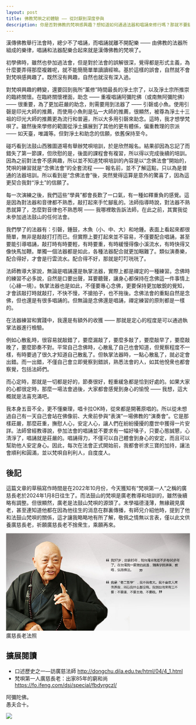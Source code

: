 ```yaml
---
layout: post
title: 佛教梵唄之初體驗 —— 從討厭到深度參與
description: 你是否對佛教的梵唄感興趣？想知道如何通過法器和唱誦來修行嗎？那就不要錯過這篇文章，它會帶你走進一個佛教音樂的世界。你會發現，梵唄不僅是一種美妙的音樂，更是一種禪定的練習，可以幫助我們安定身心，自利利他。
---
```


漢傳佛教舉行法會時，總少不了唱誦，而唱誦就離不開配樂 —— 由佛教的法器所組成的樂律，唱誦和法器配樂合起來就是漢傳佛教的梵唄了。

初學佛時，雖然也參加過法會，但是對於法會的誤解很深，覺得都是形式主義，為什麼要弄得那麼複雜呢，就不能簡簡單單讀讀經嘛。基於這樣的誤會，自然就不會對梵唄感興趣了。既然沒有興趣，自然也就沒有深入過。

對梵唄興趣的轉變，還要回到我所“薰修”時間最長的淨土宗了，以及淨土宗所推崇的臨終關懷。在臨終關懷裡面，助念 —— 重複唱誦阿彌陀佛（或南無阿彌陀佛）—— 很重要，為了更加莊嚴的助念，則需要用到法器了 —— 引磬或小魚。使用引磬是印光大師的推薦，而使用小魚則是弘一大師的推薦，很顯然，被尊為淨土十三祖的印光大師的推薦更為流行和普遍，所以大多用引磬來助念。這時，我才想學梵唄了。雖然後來學修的範圍從淨土擴展到了其他的更有體係，偏重教理的宗派 —— 如天臺，唯識等。但對淨土和助念的信願，依舊保持至今。

碰巧看到法鼓山西雅圖道場有舉辦梵唄培訓，於是欣然報名。結果卻因為忘記了而錯失了第一節課，但欣慰的是，後面的課程會有複習，所以得以完成後續的培訓。因為之前對法會不感興趣，所以並不知道梵唄培訓的內容是以“念佛法會”開始的，梵唄的練習就是“念佛法會”的全套流程 —— 報名前，並不了解這點，只以為是普通的法器培訓。所以看到是“念佛法會”後，突然覺得這算是意外的驚喜了，因為這更契合我對“淨土”的信願了。

每一次演練之後，我們這些“學員”都會長歎了一口氣，有一種如釋重負的感覺。這是因為對法器和音律都不熟悉，敲打起來手忙腳亂的。法師指導時說，對法器不熟悉就算了，怎麼對音律也不熟悉啊 —— 我哪裡敢告訴法師，在此之前，其實我從未參加過法鼓山的任何法會。

我們學了的法器有：引磬，鍾鼓，木魚（小、中、大）和地鍾。表面上看起來都很簡單，無非是敲敲打打而已。但實際上要打起來並不容易，不僅要配合唱誦，甚至要能引導唱誦，敲打時有時要輕，有時要重，有時緩慢得像小溪流水，有時快得又像快馬加鞭。單獨一個法器都是如此，各種法器配合就更加睏難了。類似演奏樂，配合得好，才會是行雲流水。配合得不好，那就是叮叮咣咣了。

法師教導大家說，無論是唱誦還是執掌法器，實際上都是禪定的一種練習。念佛時的練習不必多說，自然是口要出聲，耳要聽聲，讓身心都保持在念佛這一件事情上（心緣一境）。執掌法器也是如此，不僅要專心念佛，更要保持更加敏銳的覺知，才會該敲打時就敲打，不快不慢，不搶拍子，也不拖後。念佛法會的重點自然是念佛，但也還是有很多唱誦的。但無論是念佛還是唱誦，禪定練習的原則都是一樣的。

在法器練習和實踐中，我還是有額外的收獲 —— 那就是定心的程度是可以通過執掌法器進行檢驗。

例如心散亂時，很容易就敲錯了，要麼漏敲了，要麼多敲了，要麼敲早了，要麼敲晚了，要麼節奏不對。平常自己念佛時，心散亂了自己也會知道，但覺察程度不一樣，有時要過了很久才知道自己散亂了。但執掌法器時，一點心散亂了，就必定會出錯。而一出錯，不僅自己會立即覺察到錯誤，熟悉法會的人，如其他悅衆也都會察覺，包括法師們。

而心定時，那就是一切都是好的，節奏很好，輕重緩急都是恰到好處的。如果大家的心都很定時，那麼一場法會過後，大家都會感覺到身心的愉悅 —— 我想，這大概就是法喜充滿吧。

我本身五音不全，更不懂樂理，唱卡拉OK時，從來都是開著原唱的。所以從未想過自己有一天自己會站在佛像前、大衆前參與“表演”一場佛教的“演奏會”。它是那樣莊嚴，那麼莊重，撫慰人心，安定人心，讓人們在紛紛擾擾的塵世中獲得一片安詳。法師曾經教導說，參加法會的唱誦並不要求有一幅好嗓子，只要心態誠懇，心清淨了，唱誦就是莊嚴的。唱誦得力，不僅可以自己體會到身心的安定，而且可以幫助他人安定身心。因此，每次在法會正式開始前，我都會祈求三寶的加持，讓法會順利和圓滿，並以梵唄自利利人，自度度人。

## 後記

這篇文章的草稿寫作時間是在2022年10月份，今天獲知有“梵唄第一人”之稱的廣慈長老於2024年1月8日往生了。而法鼓山的梵唄是廣老教導和培訓的，雖然後續略有調整。但很顯然，廣老是法鼓山梵唄的源頭了。末學福德淺薄，無緣親見廣老，甚至連知道他都在因為他往生的消息在群裏傳播，有師兄介紹他時，提到了他和法鼓山梵唄的關係，這才讓我略略地有所了解，敬佩之情無以言表，僅以此文供養廣慈長老，祈願廣慈長老不捨衆生，乘願再來。


![廣慈長老法照](../images/2024-01-11-18-09-45.png)
廣慈長老法照

## 擴展閱讀

* 口述歷史之一—訪廣慈法師 http://dongchu.dila.edu.tw/html/04/4_1.html
* 梵唄第一人廣慈長老：出家85年的窮和尚 https://fo.ifeng.com/dsj/special/fbdyrgczl/


阿彌陀佛。<br>
愚夫合十。

![](../images/signature.png)
